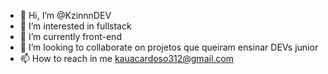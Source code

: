 - 👋 Hi, I’m @KzinnnDEV
- 👀 I’m interested in fullstack
- 🌱 I’m currently front-end
- 💞️ I’m looking to collaborate on projetos que queiram ensinar DEVs junior 
- 📫 How to reach in me kauacardoso312@gmail.com

<!---
KzinnnDEV/KzinnnDEV is a ✨ special ✨ repository because its `README.md` (this file) appears on your GitHub profile.
You can click the Preview link to take a look at your changes.
--->
